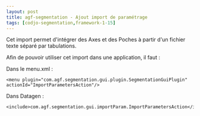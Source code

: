 ```yaml
---
layout: post
title: agf-segmentation - Ajout import de paramétrage
tags: [codjo-segmentation,framework-1-15]
---
```

Cet import permet d'intégrer des Axes et des Poches à partir d'un fichier texte séparé par tabulations.

Afin de pouvoir utiliser cet import dans une application, il faut :

Dans le menu.xml :
```
<menu plugin="com.agf.segmentation.gui.plugin.SegmentationGuiPlugin"
actionId="ImportParametersAction"/>
```

Dans Datagen :
```
<include>com.agf.segmentation.gui.importParam.ImportParametersAction</include>
```